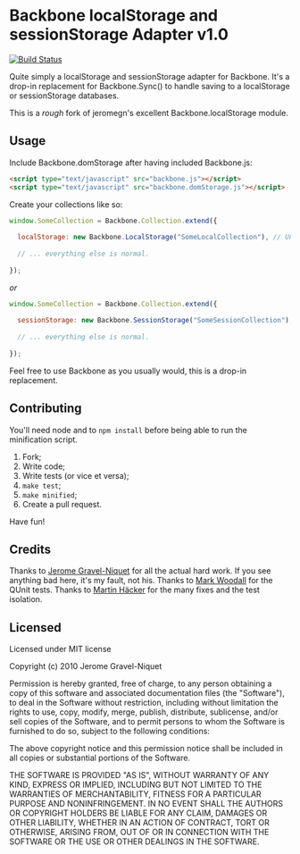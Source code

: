 # Backbone localStorage and sessionStorage Adapter v1.0

[![Build Status](https://secure.travis-ci.org/mikeedwards/Backbone.DOMStorage.png?branch=master)](http://travis-ci.org/mikeedwawrds/Backbone.DOMStorage)

Quite simply a localStorage and sessionStorage adapter for Backbone. It's a drop-in replacement for Backbone.Sync() to handle saving to a localStorage or sessionStorage databases.

This is a *rough* fork of jeromegn's excellent Backbone.localStorage module.

## Usage

Include Backbone.domStorage after having included Backbone.js:

```html
<script type="text/javascript" src="backbone.js"></script>
<script type="text/javascript" src="backbone.domStorage.js"></script>
```

Create your collections like so:

```javascript
window.SomeCollection = Backbone.Collection.extend({
  
  localStorage: new Backbone.LocalStorage("SomeLocalCollection"), // Unique name within your app.
  
  // ... everything else is normal.
  
});
```

*or*

```javascript
window.SomeCollection = Backbone.Collection.extend({
  
  sessionStorage: new Backbone.SessionStorage("SomeSessionCollection"), // Unique name within your app.
  
  // ... everything else is normal.
  
});
```

Feel free to use Backbone as you usually would, this is a drop-in replacement.

## Contributing

You'll need node and to `npm install` before being able to run the minification script.

1. Fork;
2. Write code;
3. Write tests (or vice et versa);
4. `make test`;
5. `make minified`;
6. Create a pull request.

Have fun!

## Credits

Thanks to [Jerome Gravel-Niquet](https://github.com/jeromegn) for all the actual hard work.  If you see anything bad here, it's my fault, not his.
Thanks to [Mark Woodall](https://github.com/llad) for the QUnit tests.
Thanks to [Martin Häcker](https://github.com/dwt) for the many fixes and the test isolation.

## Licensed

Licensed under MIT license

Copyright (c) 2010 Jerome Gravel-Niquet

Permission is hereby granted, free of charge, to any person obtaining
a copy of this software and associated documentation files (the
"Software"), to deal in the Software without restriction, including
without limitation the rights to use, copy, modify, merge, publish,
distribute, sublicense, and/or sell copies of the Software, and to
permit persons to whom the Software is furnished to do so, subject to
the following conditions:

The above copyright notice and this permission notice shall be
included in all copies or substantial portions of the Software.

THE SOFTWARE IS PROVIDED "AS IS", WITHOUT WARRANTY OF ANY KIND,
EXPRESS OR IMPLIED, INCLUDING BUT NOT LIMITED TO THE WARRANTIES OF
MERCHANTABILITY, FITNESS FOR A PARTICULAR PURPOSE AND
NONINFRINGEMENT. IN NO EVENT SHALL THE AUTHORS OR COPYRIGHT HOLDERS BE
LIABLE FOR ANY CLAIM, DAMAGES OR OTHER LIABILITY, WHETHER IN AN ACTION
OF CONTRACT, TORT OR OTHERWISE, ARISING FROM, OUT OF OR IN CONNECTION
WITH THE SOFTWARE OR THE USE OR OTHER DEALINGS IN THE SOFTWARE.